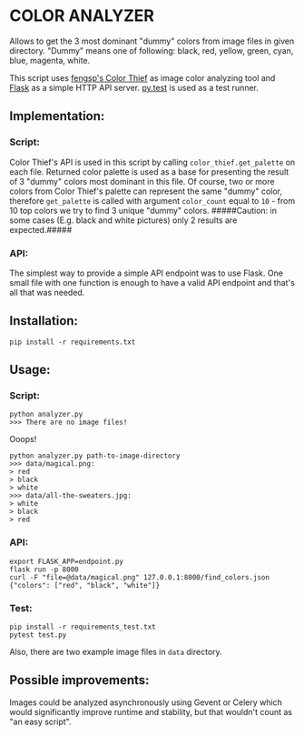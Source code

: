 # COLOR ANALYZER

Allows to get the 3 most dominant "dummy" colors from image files in given directory.
"Dummy" means one of following: black, red, yellow, green, cyan, blue, magenta, white.

This script uses [fengsp's Color Thief](https://github.com/fengsp/color-thief-py) as image color analyzing tool and [Flask](http://flask.pocoo.org/docs/0.12/) as a simple HTTP API server. [py.test](http://doc.pytest.org/en/latest/) is used as a test runner.

## Implementation:

### Script:
Color Thief's API is used in this script by calling `color_thief.get_palette` on each file. Returned color palette is used as a base for presenting the result of 3 "dummy" colors most dominant in this file. Of course, two or more colors from Color Thief's palette can represent the same "dummy" color, therefore `get_palette` is called with argument `color_count` equal to `10` - from 10 top colors we try to find 3 unique "dummy" colors.
#####Caution: in some cases (E.g. black and white pictures) only 2 results are expected.#####

### API:
The simplest way to provide a simple API endpoint was to use Flask. One small file with one function is enough to have a valid API endpoint and that's all that was needed.

## Installation:

`pip install -r requirements.txt`

## Usage:

### Script:

```
python analyzer.py
>>> There are no image files!
```
Ooops!
```
python analyzer.py path-to-image-directory
>>> data/magical.png:
> red
> black
> white
>>> data/all-the-sweaters.jpg:
> white
> black
> red
```

### API:

```
export FLASK_APP=endpoint.py
flask run -p 8000
curl -F "file=@data/magical.png" 127.0.0.1:8000/find_colors.json
{"colors": ["red", "black", "white"]}
```

### Test:

```
pip install -r requirements_test.txt
pytest test.py
```

Also, there are two example image files in `data` directory.


## Possible improvements:
Images could be analyzed asynchronously using Gevent or Celery which would significantly improve runtime and stability, but that wouldn't count as "an easy script".
